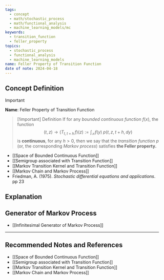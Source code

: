 ```yaml
---
tags:
  - concept
  - math/stochastic_process
  - math/functional_analysis
  - machine_learning_models/mc
keywords:
  - transition_function
  - feller_property
topics:
  - stochastic_process
  - functional_analysis
  - machine_learning_models
name: Feller Property of Transition Function
date of note: 2024-04-18
---
```


## Concept Definition

>[!important]
>**Name**:  Feller Property of Transition Function

>[!important] Definition
> If for any *bounded continuous function* $f(x)$, the function
> $$
> (t, z) \to \left( T_{t, t+h}\,f\right)(z) := \int_{\mathcal{X}}f(y)\;p(t, z, t+h, dy)
> $$
>is **continuous**, for any $h >0$, then we say  that the *transition function* $p$ (or, the corresponding *Markov process*) satisfies **the Feller property.**

- [[Space of Bounded Continuous Function]]
- [[Semigroup associated with Transition Function]]
- [[Markov Transition Kernel and Transition Function]]
- [[Markov Chain and Markov Process]]
- Friedman, A. (1975). *Stochastic differential equations and applications*. pp 23

## Explanation




## Generator of Markov Process

- [[Infinitesimal Generator of Markov Process]]




-----------
##  Recommended Notes and References


- [[Space of Bounded Continuous Function]]
- [[Semigroup associated with Transition Function]]
- [[Markov Transition Kernel and Transition Function]]
- [[Markov Chain and Markov Process]]

